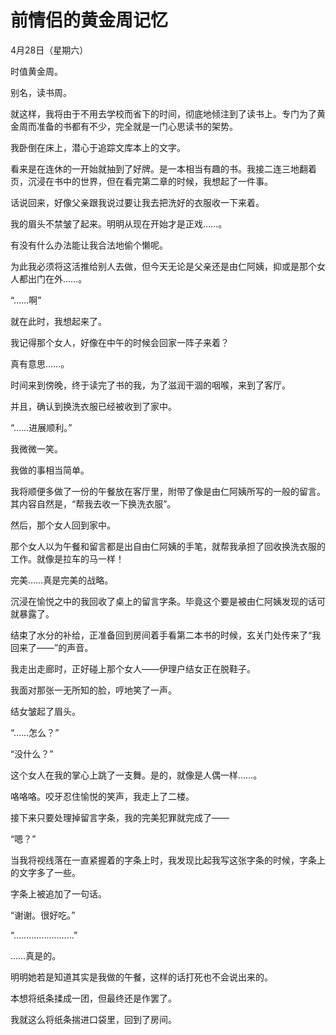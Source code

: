 # 前情侣的黄金周记忆

4月28日（星期六）

 

 

 

 

时值黄金周。

别名，读书周。

 

就这样，我将由于不用去学校而省下的时间，彻底地倾注到了读书上。专门为了黄金周而准备的书都有不少，完全就是一门心思读书的架势。

我卧倒在床上，潜心于追踪文库本上的文字。

看来是在连休的一开始就抽到了好牌。是一本相当有趣的书。我接二连三地翻着页，沉浸在书中的世界，但在看完第二章的时候，我想起了一件事。

 

话说回来，好像父亲跟我说过要让我去把洗好的衣服收一下来着。

我的眉头不禁皱了起来。明明从现在开始才是正戏……。

有没有什么办法能让我合法地偷个懒呢。

为此我必须将这活推给别人去做，但今天无论是父亲还是由仁阿姨，抑或是那个女人都出门在外……。

 

“……啊”

 

就在此时，我想起来了。

我记得那个女人，好像在中午的时候会回家一阵子来着？

 

 

 

 

真有意思……。

时间来到傍晚，终于读完了书的我，为了滋润干涸的咽喉，来到了客厅。

并且，确认到换洗衣服已经被收到了家中。

 

“……进展顺利。”

 

我微微一笑。

我做的事相当简单。

我将顺便多做了一份的午餐放在客厅里，附带了像是由仁阿姨所写的一般的留言。其内容自然是，“帮我去收一下换洗衣服”。

然后，那个女人回到家中。

那个女人以为午餐和留言都是出自由仁阿姨的手笔，就帮我承担了回收换洗衣服的工作。就像是拉车的马一样！

 

完美……真是完美的战略。

沉浸在愉悦之中的我回收了桌上的留言字条。毕竟这个要是被由仁阿姨发现的话可就暴露了。

 

结束了水分的补给，正准备回到房间着手看第二本书的时候，玄关门处传来了“我回来了——”的声音。

我走出走廊时，正好碰上那个女人——伊理户结女正在脱鞋子。

我面对那张一无所知的脸，哼地笑了一声。

结女皱起了眉头。

 

“……怎么？”

“没什么？”

 

这个女人在我的掌心上跳了一支舞。是的，就像是人偶一样……。

咯咯咯。咬牙忍住愉悦的笑声，我走上了二楼。

接下来只要处理掉留言字条，我的完美犯罪就完成了——

 

“嗯？”

 

当我将视线落在一直紧握着的字条上时，我发现比起我写这张字条的时候，字条上的文字多了一些。

字条上被追加了一句话。

 

“谢谢。很好吃。”

 

“……………………”

 

……真是的。

明明她若是知道其实是我做的午餐，这样的话打死也不会说出来的。

 

本想将纸条揉成一团，但最终还是作罢了。

我就这么将纸条揣进口袋里，回到了房间。